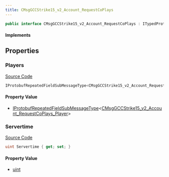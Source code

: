 ```yaml
---
title: CMsgGCCStrike15_v2_Account_RequestCoPlays
---
```


```csharp
public interface CMsgGCCStrike15_v2_Account_RequestCoPlays : ITypedProtobuf<CMsgGCCStrike15_v2_Account_RequestCoPlays>, INativeHandle
```

#### Implements

## Properties

### Players

[Source Code](https://github.com/swiftly-solution/swiftlys2/blob/main/managed/src/SwiftlyS2.Generated/Protobufs/Interfaces/CMsgGCCStrike15_v2_Account_RequestCoPlays.cs#L13)

```csharp
IProtobufRepeatedFieldSubMessageType<CMsgGCCStrike15_v2_Account_RequestCoPlays_Player> Players { get; }
```

#### Property Value

- [IProtobufRepeatedFieldSubMessageType](/docs/api/shared/netmessages/iprotobufrepeatedfieldsubmessagetype-1)<[CMsgGCCStrike15_v2_Account_RequestCoPlays_Player](/docs/api/shared/protobufdefinitions/cmsggccstrike15_v2_account_requestcoplays_player)>

### Servertime

[Source Code](https://github.com/swiftly-solution/swiftlys2/blob/main/managed/src/SwiftlyS2.Generated/Protobufs/Interfaces/CMsgGCCStrike15_v2_Account_RequestCoPlays.cs#L16)

```csharp
uint Servertime { get; set; }
```

#### Property Value

- [uint](https://learn.microsoft.com/dotnet/api/system.uint32)

